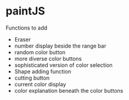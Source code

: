 # paintJS

Functions to add
- Eraser
- number display beside the range bar
- random color button
- more diverse color buttons
- sophisticated version of color selection
- Shape adding function
- cutting button
- current color display
- color explanation beneath the color buttons
